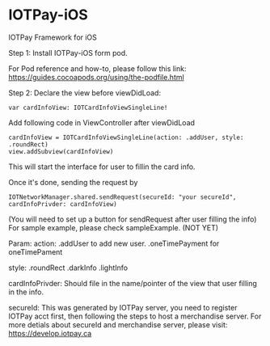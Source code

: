 # IOTPay-iOS
IOTPay Framework for iOS


Step 1: Install IOTPay-iOS form pod.

For Pod reference and how-to, please follow this link:
https://guides.cocoapods.org/using/the-podfile.html


Step 2: Declare the view before viewDidLoad:
```
var cardInfoView: IOTCardInfoViewSingleLine!
```

Add following code in ViewController after viewDidLoad

```
cardInfoView = IOTCardInfoViewSingleLine(action: .addUser, style: .roundRect)
view.addSubview(cardInfoView)

```
This will start the interface for user to fillin the card info.


Once it's done, sending the request by
```
IOTNetworkManager.shared.sendRequest(secureId: "your secureId", cardInfoPrivder: cardInfoView)
```

(You will need to set up a button for sendRequest after user filling the info)
For sample example, please check sampleExample. (NOT YET)


Param:
action: 
.addUser to add new user.
.oneTimePayment for oneTimePament

style:
.roundRect
.darkInfo
.lightInfo

cardInfoPrivder:
Should file in the name/pointer of the view that user filling in the info.

secureId:
This was generated by IOTPay server, you need to register IOTPay acct first, then following the steps to host a merchandise server.
For more detials about secureId and merchandise server, please visit:
https://develop.iotpay.ca


